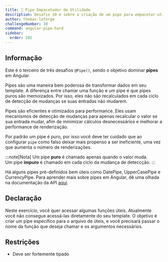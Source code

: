 ```yaml
---
title: 🔴 Pipe Empacotador de Utilidade
description: Desafio 10 é sobre a criação de um pipe para empacotar utilidades
author: thomas-laforge
challengeNumber: 10
command: angular-pipe-hard
sidebar:
  order: 202
---
```


## Informação

Este é o terceiro de três desafios `@Pipe()`, sendo o objetivo dominar **pipes** em Angular.

Pipes são uma maneira bem poderosa de transformar dados em seu template. A diferença entre chamar uma função e um pipe é que pipes puros são memoizados. Por isso, eles não são recalculados em cada ciclo de detecção de mudanças se suas entradas não mudarem.

Pipes são eficientes e otimizados para performance. Eles usam mecanismos de detecção de mudanças para apenas recalcular o valor se sua entrada mudar, afim de minimizar cálculos desnecessários e melhorar a performance de renderização.

Por padrão um pipe é puro, por isso você deve ter cuidado que ao configurar `pipe` como falso deixar mais propenso a ser ineficiente, uma vez que aumenta o número de renderizações.

:::note[Nota]
Um pipe **puro** é chamado apenas quando o valor muda.\
Um pipe **impuro** é chamado em cada ciclo da mudança de deteccção.
:::

Há alguns pipes pré-definidos bem úteis como DatePipe, UpperCasePipe e CurrencyPipe. Para aprender mais sobre pipes em Angular, dê uma olhada na documentação da API [aqui](https://angular.io/guide/pipes).

## Declaração

Neste exercício, você quer acessar algumas funções úteis. Atualmente você não consegue acessá-las diretamente do seu template. O objetivo é criar um pipe específico para o arquivo de úteis, e você precisará passar o nome da função que deseja chamar e os argumentos necessários.

## Restrições

- Deve ser fortemente tipado
